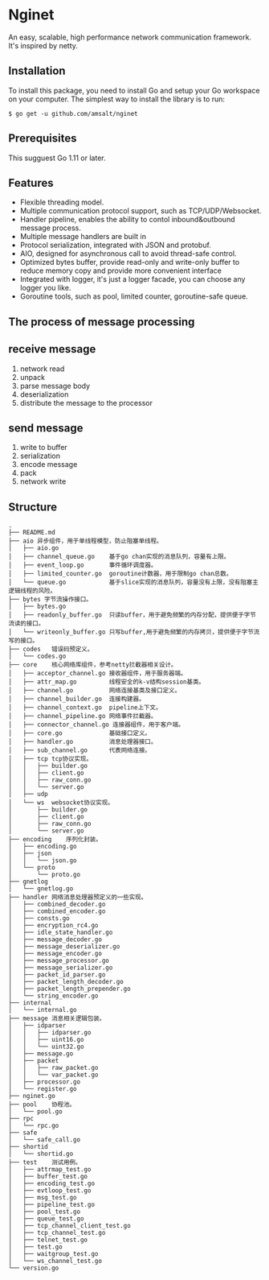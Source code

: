 # Nginet
An easy, scalable, high performance network communication framework. It's inspired by netty.

Installation
------------

To install this package, you need to install Go and setup your Go workspace on your computer. The simplest way to install the library is to run:

```
$ go get -u github.com/amsalt/nginet
```

Prerequisites
-------------

This sugguest Go 1.11 or later. 

Features
-----------
- Flexible threading model.
- Multiple communication protocol support, such as TCP/UDP/Websocket.
- Handler pipeline, enables the ability to contol inbound&outbound message process.
- Multiple message handlers are built in
- Protocol serialization, integrated with JSON and protobuf.
- AIO, designed for asynchronous call to avoid thread-safe control.
- Optimized bytes buffer, provide read-only and write-only buffer to reduce memory copy and provide more convenient interface
- Integrated with logger, it's just a logger facade, you can choose any logger you like.
- Goroutine tools, such as pool, limited counter, goroutine-safe queue.

The process of message processing
---------------------------------
## receive message
1. network read
1. unpack 
1. parse message body
1. deserialization
1. distribute the message to the processor

## send message
1. write to buffer
1. serialization
1. encode message
1. pack
1. network write

Structure
---------
```
.
├── README.md
├── aio 异步组件，用于单线程模型，防止阻塞单线程。
│   ├── aio.go
│   ├── channel_queue.go    基于go chan实现的消息队列，容量有上限。
│   ├── event_loop.go       事件循环调度器。
│   ├── limited_counter.go  goroutine计数器，用于限制go chan总数。
│   └── queue.go            基于slice实现的消息队列，容量没有上限，没有阻塞主逻辑线程的风险。
├── bytes 字节流操作接口。
│   ├── bytes.go
│   ├── readonly_buffer.go  只读buffer，用于避免频繁的内存分配，提供便于字节流读的接口。
│   └── writeonly_buffer.go 只写buffer,用于避免频繁的内存拷贝，提供便于字节流写的接口。
├── codes   错误码预定义。
│   └── codes.go    
├── core    核心网络库组件，参考netty拦截器相关设计。
│   ├── acceptor_channel.go 接收器组件，用于服务器端。
│   ├── attr_map.go         线程安全的k-v结构session基类。
│   ├── channel.go          网络连接基类及接口定义。
│   ├── channel_builder.go  连接构建器。
│   ├── channel_context.go  pipeline上下文。
│   ├── channel_pipeline.go 网络事件拦截器。
│   ├── connector_channel.go 连接器组件，用于客户端。
│   ├── core.go             基础接口定义。         
│   ├── handler.go          消息处理器接口。
│   ├── sub_channel.go      代表网络连接。
│   ├── tcp tcp协议实现。
│   │   ├── builder.go
│   │   ├── client.go
│   │   ├── raw_conn.go
│   │   └── server.go
│   ├── udp
│   └── ws  websocket协议实现。
│       ├── builder.go
│       ├── client.go
│       ├── raw_conn.go
│       └── server.go
├── encoding    序列化封装。
│   ├── encoding.go
│   ├── json
│   │   └── json.go
│   └── proto
│       └── proto.go
├── gnetlog
│   └── gnetlog.go
├── handler 网络消息处理器预定义的一些实现。
│   ├── combined_decoder.go
│   ├── combined_encoder.go
│   ├── consts.go
│   ├── encryption_rc4.go
│   ├── idle_state_handler.go
│   ├── message_decoder.go
│   ├── message_deserializer.go
│   ├── message_encoder.go
│   ├── message_processor.go
│   ├── message_serializer.go
│   ├── packet_id_parser.go
│   ├── packet_length_decoder.go
│   ├── packet_length_prepender.go
│   └── string_encoder.go
├── internal
│   └── internal.go
├── message 消息相关逻辑包装。
│   ├── idparser
│   │   ├── idparser.go
│   │   ├── uint16.go
│   │   └── uint32.go
│   ├── message.go
│   ├── packet
│   │   ├── raw_packet.go
│   │   └── var_packet.go
│   ├── processor.go
│   └── register.go
├── nginet.go
├── pool    协程池。
│   └── pool.go
├── rpc
│   └── rpc.go
├── safe
│   └── safe_call.go
├── shortid
│   └── shortid.go
├── test    测试用例。
│   ├── attrmap_test.go
│   ├── buffer_test.go
│   ├── encoding_test.go
│   ├── evtloop_test.go
│   ├── msg_test.go
│   ├── pipeline_test.go
│   ├── pool_test.go
│   ├── queue_test.go
│   ├── tcp_channel_client_test.go
│   ├── tcp_channel_test.go
│   ├── telnet_test.go
│   ├── test.go
│   ├── waitgroup_test.go
│   └── ws_channel_test.go
└── version.go
```